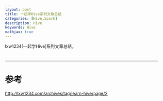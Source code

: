 ```yaml
---
layout: post
title: 一起学Hive系列文章总结
categories: [Hive,Spark]
description: Hive
keywords: Hive
mathjax: true
---
```


lxw1234[一起学Hive]系列文章总结。
#


----

# 参考
http://lxw1234.com/archives/tag/learn-hive/page/2